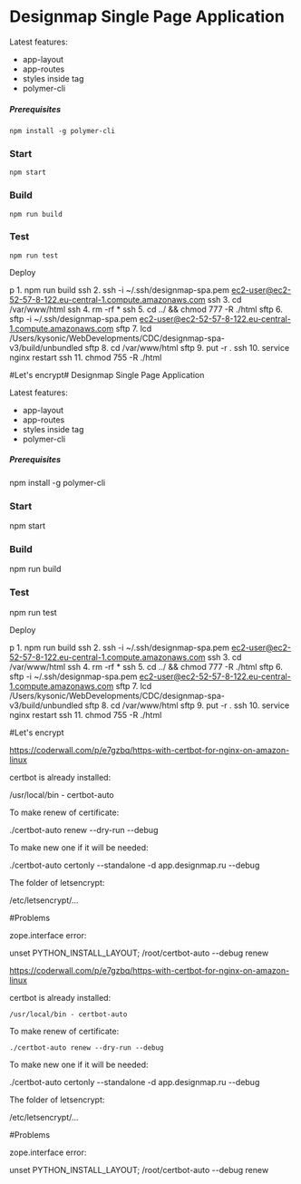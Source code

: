 # Designmap Single Page Application

Latest features:

- app-layout
- app-routes
- styles inside tag
- polymer-cli


##### Prerequisites

    npm install -g polymer-cli

### Start

    npm start

### Build

    npm run build

### Test

    npm run test


Deploy

p 1. npm run build
ssh 2. ssh -i ~/.ssh/designmap-spa.pem ec2-user@ec2-52-57-8-122.eu-central-1.compute.amazonaws.com
ssh 3. cd /var/www/html
ssh 4. rm -rf *
ssh 5. cd ../ && chmod 777 -R ./html
sftp 6. sftp -i ~/.ssh/designmap-spa.pem ec2-user@ec2-52-57-8-122.eu-central-1.compute.amazonaws.com
sftp 7. lcd /Users/kysonic/WebDevelopments/CDC/designmap-spa-v3/build/unbundled
sftp 8. cd /var/www/html
sftp 9. put -r .
ssh 10. service nginx restart
ssh 11. chmod 755 -R ./html

#Let's encrypt# Designmap Single Page Application

Latest features:

- app-layout
- app-routes
- styles inside tag
- polymer-cli


##### Prerequisites

  npm install -g polymer-cli

### Start

  npm start

### Build

  npm run build

### Test

  npm run test


Deploy

p 1. npm run build
ssh 2. ssh -i ~/.ssh/designmap-spa.pem ec2-user@ec2-52-57-8-122.eu-central-1.compute.amazonaws.com
ssh 3. cd /var/www/html
ssh 4. rm -rf *
ssh 5. cd ../ && chmod 777 -R ./html
sftp 6. sftp -i ~/.ssh/designmap-spa.pem ec2-user@ec2-52-57-8-122.eu-central-1.compute.amazonaws.com
sftp 7. lcd /Users/kysonic/WebDevelopments/CDC/designmap-spa-v3/build/unbundled
sftp 8. cd /var/www/html
sftp 9. put -r .
ssh 10. service nginx restart
ssh 11. chmod 755 -R ./html

#Let's encrypt

https://coderwall.com/p/e7gzbq/https-with-certbot-for-nginx-on-amazon-linux

certbot is already installed:

  /usr/local/bin - certbot-auto

To make renew of certificate:

  ./certbot-auto renew --dry-run --debug

To make new one if it will be needed:

 ./certbot-auto certonly --standalone -d app.designmap.ru --debug

The folder of letsencrypt:

 /etc/letsencrypt/...

#Problems

zope.interface error:

unset PYTHON_INSTALL_LAYOUT; /root/certbot-auto --debug renew


https://coderwall.com/p/e7gzbq/https-with-certbot-for-nginx-on-amazon-linux

certbot is already installed:

    /usr/local/bin - certbot-auto

To make renew of certificate:

    ./certbot-auto renew --dry-run --debug

To make new one if it will be needed:

   ./certbot-auto certonly --standalone -d app.designmap.ru --debug

The folder of letsencrypt:

   /etc/letsencrypt/...

#Problems

zope.interface error:

unset PYTHON_INSTALL_LAYOUT; /root/certbot-auto --debug renew
